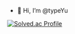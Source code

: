 - 👋 Hi, I’m @typeYu



[![Solved.ac Profile](http://mazassumnida.wtf/api/v2/generate_badge?boj=typeyu)](https://solved.ac/typeyu/)
